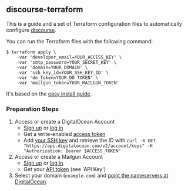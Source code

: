 ## discourse-terraform

This is a guide and a set of Terraform configuration files to automatically
configure [discourse](http://www.discourse.org/).

You can run the Terraform files with the following command:

```
$ terraform apply \
    -var 'developer_email=YOUR_ACCESS_KEY' \
    -var 'smtp_password=YOUR_SECRET_KEY' \
    -var 'domain=YOUR_DOMAIN' \
    -var 'ssh_key_id=YOUR_SSH_KEY_ID' \
    -var 'do_token=YOUR_DO_TOKEN' \
    -var 'mailgun_token=YOUR_MAILGUN_TOKEN'
```

It's based on the [easy install guide]().

### Preparation Steps

1. Access or create a DigitalOcean Account
    - [Sign up](https://cloud.digitalocean.com/registrations/new)
        or [log in](https://cloud.digitalocean.com)
    - Get a write-enabled [access token](https://cloud.digitalocean.com/settings/tokens/new)
    - Add [your SSH key](https://www.digitalocean.com/community/tutorials/how-to-use-ssh-keys-with-digitalocean-droplets) and
        retrieve the ID with `curl -X GET "https://api.digitalocean.com/v2/account/keys" -H "Authorization: Bearer $ACCESS_TOKEN"`
2. Access or create a Mailgun Account
    - [Sign up](https://mailgun.com/signup) or [log in](https://mailgun.com/sessions/new)
    - Get your [API token](https://mailgun.com/cp) (see 'API Key')
3. Select your domain (`example.com`) and [point the nameservers
    at DigitalOcean](https://www.digitalocean.com/community/tutorials/how-to-set-up-a-host-name-with-digitalocean#step-two—change-your-domain-server).
